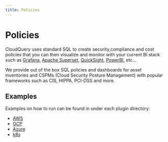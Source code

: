 ```yaml
---
title: Policies
---
```


# Policies

CloudQuery uses standard SQL to create security,compliance and cost policies that you can then visualize and monitor with your current BI stack such as [Grafana](https://grafana.com/), [Apache Superset](https://superset.apache.org/), [QuickSight](https://aws.amazon.com/quicksight/), [PowerBI](https://powerbi.microsoft.com/en-au/), etc…

We provide out of the box SQL policies and dashboards for asset inventories and CSPMs (Cloud Security Posture Management) with popular frameworks such as CIS, HIPPA, PCI-DSS and more.

## Examples

Examples on how to run can be found in under each plugin directory:

- [AWS](https://github.com/cloudquery/cloudquery/tree/main/plugins/source/aws/policies)
- [GCP](https://github.com/cloudquery/cloudquery/tree/main/plugins/source/gcp/policies)
- [Azure](https://github.com/cloudquery/cloudquery/tree/main/plugins/source/azure/policies)
- [k8s](https://github.com/cloudquery/cloudquery/tree/main/plugins/source/k8s/policies)
